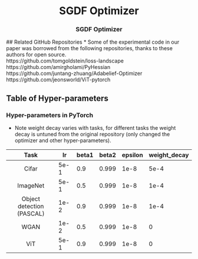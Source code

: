 <h1 align="center">SGDF Optimizer</h1>
<h3 align="center">SGDF Optimizer</h3>
## Related GitHub Repositories
* Some of the experimental code in our paper was borrowed from the following repositories, thanks to these authors for open source.
<br> https://github.com/tomgoldstein/loss-landscape
<br> https://github.com/amirgholami/PyHessian
<br> https://github.com/juntang-zhuang/Adabelief-Optimizer
<br> https://github.com/jeonsworld/ViT-pytorch


## Table of Hyper-parameters 
### Hyper-parameters in PyTorch
* Note weight decay varies with tasks, for different tasks the weight decay is untuned from the original repository (only changed the optimizer and other hyper-parameters).

|   Task   |  lr | beta1 | beta2 | epsilon | weight_decay | 
|:--------:|-----|-------|-------|---------|--------------|
| Cifar    | 5e-1 | 0.9   | 0.999 | 1e-8    | 5e-4        | 
| ImageNet | 5e-1 |0.5   | 0.999 | 1e-8    | 1e-4         | 
| Object detection (PASCAL) | 1e-2 | 0.9   | 0.999 | 1e-8 | 1e-4         | 
| WGAN | 1e-2 |0.5| 0.999 | 1e-8   | 0            | 
| ViT | 5e-1 |0.9| 0.999 | 1e-8   | 0            | 

